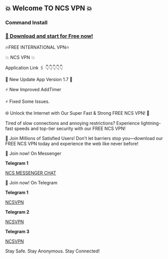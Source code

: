 ## 💥 Welcome TO NCS VPN 💥

### Command Install


### [📲 Download and start for Free now!](https://play.google.com/store/apps/details?id=com.ncsPro.vpn)




🔥FREE INTERNATIONAL VPN🔥

💥 NCS VPN 💥


Application Link 🖇️
👇👇👇👇👇


🍁 New Update App Version 1.7 🍁

⚡️ New Improved AddTimer

⚡️ Fixed Some Issues.


🌐 Unlock the Internet with Our Super Fast & Strong FREE NCS VPN! 🚀


Tired of slow connections and annoying restrictions? Experience lightning-fast speeds and top-tier security with our FREE NCS VPN!


🌟 Join Millions of Satisfied Users! Don’t let barriers stop you—download our FREE NCS VPN today and experience the web like never before!



📲 Join now! On Messenger

**Telegram 1**

[NCS MESSENGER CHAT]([https://t.me/ncsvpnsite](https://m.me/j/AbabIBSBgK1QsnE7/))



📲 Join now! On Telegram

**Telegram 1**

[NCSVPN](https://t.me/ncsvpnsite)

**Telegram 2**

[NCSVPN](https://t.me/ncsprovpn)

**Telegram 3**

[NCSVPN](https://t.me/vpnappfreenet)



Stay Safe. Stay Anonymous. Stay Connected!

